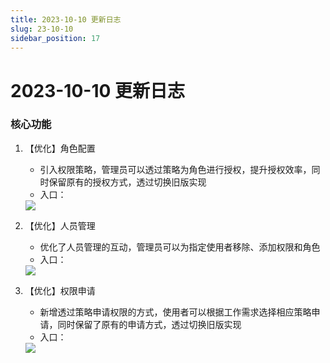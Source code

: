 ```yaml
---
title: 2023-10-10 更新日志
slug: 23-10-10
sidebar_position: 17
---
```



# 2023-10-10 更新日志

### 核心功能

1. 【优化】角色配置
    - 引入权限策略，管理员可以透过策略为角色进行授权，提升授权效率，同时保留原有的授权方式，透过切换旧版实现
    - 入口：
    <img src="/assets/HeQPbiGJUo0f75xzob8cvVAVn1e.png" src-width="3212" src-height="1618" align="center"/>

2. 【优化】人员管理
    - 优化了人员管理的互动，管理员可以为指定使用者移除、添加权限和角色
    - 入口：
    <img src="/assets/WeTSbmBCto2Fl0xQPgLcue25n8e.png" src-width="2798" src-height="1134" align="center"/>

3. 【优化】权限申请
    - 新增透过策略申请权限的方式，使用者可以根据工作需求选择相应策略申请，同时保留了原有的申请方式，透过切换旧版实现
    - 入口：
    <img src="/assets/Xct8bMwoaoqXlMxGeXrcEb3NnKe.png" src-width="1820" src-height="1632" align="center"/>
    
